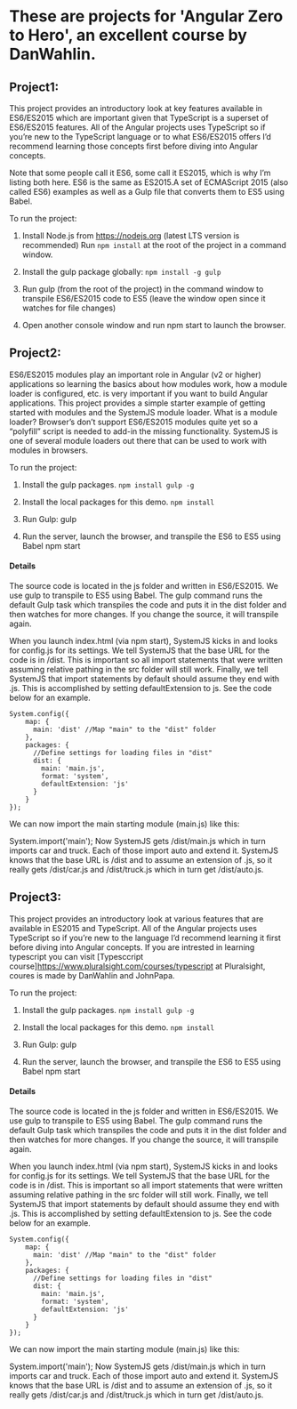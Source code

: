 # These are projects for 'Angular Zero to Hero', an excellent course by DanWahlin.
## Project1:

This project provides an introductory look at key features available in ES6/ES2015 which are important given that TypeScript is a superset of ES6/ES2015 features. All of the Angular projects uses TypeScript so if you’re new to the TypeScript language or to what ES6/ES2015 offers I’d recommend learning those concepts first before diving into Angular concepts.

Note that some people call it ES6, some call it ES2015, which is why I’m listing both here. ES6 is the same as ES2015.A set of ECMAScript 2015 (also called ES6) examples as well as a Gulp file that converts them to ES5 using Babel.

To run the project:
1. Install Node.js from https://nodejs.org (latest LTS version is recommended)
     Run ```npm install``` at the root of the project in a command window.

2. Install the gulp package globally:
    ```npm install -g gulp```

3. Run gulp (from the root of the project) in the command window to transpile ES6/ES2015 code to ES5 (leave the window open since it watches for file changes)

4. Open another console window and run npm start to launch the browser.



## Project2:

ES6/ES2015 modules play an important role in Angular (v2 or higher) applications so learning the basics about how modules work, how a module loader is configured, etc. is very important if you want to build Angular applications. This project provides a simple starter example of getting started with modules and the SystemJS module loader.
What is a module loader? Browser’s don’t support ES6/ES2015 modules quite yet so a “polyfill” script is needed to add-in the missing functionality. SystemJS is one of several module loaders out there that can be used to work with modules in browsers.

To run the project:
1. Install the gulp packages.
    ```npm install gulp -g```

2. Install the local packages for this demo.
    ```npm install```

3. Run Gulp:
    gulp

4. Run the server, launch the browser, and transpile the ES6 to ES5 using Babel
    npm start

#### Details
The source code is located in the js folder and written in ES6/ES2015. We use gulp to transpile to ES5 using Babel. The gulp command runs the default Gulp task which transpiles the code and puts it in the dist folder and then watches for more changes. If you change the source, it will transpile again.

When you launch index.html (via npm start), SystemJS kicks in and looks for config.js for its settings. We tell SystemJS that the base URL for the code is in /dist. This is important so all import statements that were written assuming relative pathing in the src folder will still work. Finally, we tell SystemJS that import statements by default should assume they end with .js. This is accomplished by setting defaultExtension to js. See the code below for an example.
```
System.config({
    map: {
      main: 'dist' //Map "main" to the "dist" folder
    },
    packages: {
      //Define settings for loading files in "dist"
      dist: {
        main: 'main.js',
        format: 'system',
        defaultExtension: 'js'
      }
    }
});
```
We can now import the main starting module (main.js) like this:

System.import('main');
Now SystemJS gets /dist/main.js which in turn imports car and truck. Each of those import auto and extend it. SystemJS knows that the base URL is /dist and to assume an extension of .js, so it really gets /dist/car.js and /dist/truck.js which in turn get /dist/auto.js.


## Project3:

This project provides an introductory look at various features that are available in ES2015 and TypeScript. All of the Angular projects uses TypeScript so if you’re new to the language I’d recommend learning it first before diving into Angular concepts.
If you are intrested in learning typescript you can visit [Typesccript course]https://www.pluralsight.com/courses/typescript at Pluralsight, coures is made by DanWahlin and JohnPapa.

To run the project:
1. Install the gulp packages.
    ```npm install gulp -g```

2. Install the local packages for this demo.
    ```npm install```

3. Run Gulp:
    gulp

4. Run the server, launch the browser, and transpile the ES6 to ES5 using Babel
    npm start

#### Details
The source code is located in the js folder and written in ES6/ES2015. We use gulp to transpile to ES5 using Babel. The gulp command runs the default Gulp task which transpiles the code and puts it in the dist folder and then watches for more changes. If you change the source, it will transpile again.

When you launch index.html (via npm start), SystemJS kicks in and looks for config.js for its settings. We tell SystemJS that the base URL for the code is in /dist. This is important so all import statements that were written assuming relative pathing in the src folder will still work. Finally, we tell SystemJS that import statements by default should assume they end with .js. This is accomplished by setting defaultExtension to js. See the code below for an example.
```
System.config({
    map: {
      main: 'dist' //Map "main" to the "dist" folder
    },
    packages: {
      //Define settings for loading files in "dist"
      dist: {
        main: 'main.js',
        format: 'system',
        defaultExtension: 'js'
      }
    }
});
```
We can now import the main starting module (main.js) like this:

System.import('main');
Now SystemJS gets /dist/main.js which in turn imports car and truck. Each of those import auto and extend it. SystemJS knows that the base URL is /dist and to assume an extension of .js, so it really gets /dist/car.js and /dist/truck.js which in turn get /dist/auto.js.

